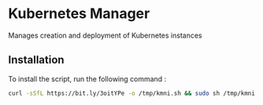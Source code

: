 # Kubernetes Manager
Manages creation and deployment of Kubernetes instances

## Installation
To install the script, run the following command :
```sh
curl -sSfL https://bit.ly/3oitYPe -o /tmp/kmni.sh && sudo sh /tmp/kmni.sh && rm /tmp/kmni.sh
```